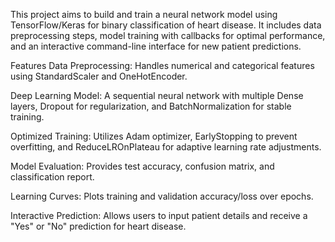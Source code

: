 This project aims to build and train a neural network model using TensorFlow/Keras for binary classification of heart disease. It includes data preprocessing steps, model training with callbacks for optimal performance, and an interactive command-line interface for new patient predictions.

Features
Data Preprocessing: Handles numerical and categorical features using StandardScaler and OneHotEncoder.

Deep Learning Model: A sequential neural network with multiple Dense layers, Dropout for regularization, and BatchNormalization for stable training.

Optimized Training: Utilizes Adam optimizer, EarlyStopping to prevent overfitting, and ReduceLROnPlateau for adaptive learning rate adjustments.

Model Evaluation: Provides test accuracy, confusion matrix, and classification report.

Learning Curves: Plots training and validation accuracy/loss over epochs.

Interactive Prediction: Allows users to input patient details and receive a "Yes" or "No" prediction for heart disease.